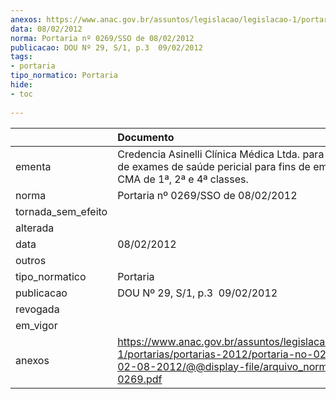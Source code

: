 ```yaml
---
anexos: https://www.anac.gov.br/assuntos/legislacao/legislacao-1/portarias/portarias-2012/portaria-no-0269-sso-de-02-08-2012/@@display-file/arquivo_norma/PA2012-0269.pdf
data: 08/02/2012
norma: Portaria nº 0269/SSO de 08/02/2012
publicacao: DOU Nº 29, S/1, p.3  09/02/2012
tags:
- portaria
tipo_normatico: Portaria
hide: 
- toc 
 
---
```


|                    | Documento                                                                                                                                                         |
|:-------------------|:------------------------------------------------------------------------------------------------------------------------------------------------------------------|
| ementa             | Credencia Asinelli Clínica Médica Ltda. para a realização de exames de saúde pericial para fins de emissão de CMA de 1ª, 2ª e 4ª classes.                         |
| norma              | Portaria nº 0269/SSO de 08/02/2012                                                                                                                                |
| tornada_sem_efeito |                                                                                                                                                                   |
| alterada           |                                                                                                                                                                   |
| data               | 08/02/2012                                                                                                                                                        |
| outros             |                                                                                                                                                                   |
| tipo_normatico     | Portaria                                                                                                                                                          |
| publicacao         | DOU Nº 29, S/1, p.3  09/02/2012                                                                                                                                   |
| revogada           |                                                                                                                                                                   |
| em_vigor           |                                                                                                                                                                   |
| anexos             | https://www.anac.gov.br/assuntos/legislacao/legislacao-1/portarias/portarias-2012/portaria-no-0269-sso-de-02-08-2012/@@display-file/arquivo_norma/PA2012-0269.pdf |